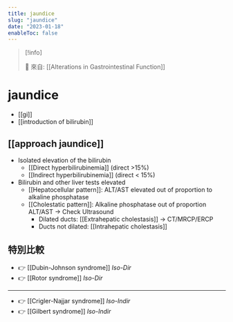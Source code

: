 ```yaml
---
title: jaundice
slug: "jaundice"
date: "2023-01-18"
enableToc: false
---
```


> [!info]
>
> 🌱 來自: [[Alterations in Gastrointestinal Function]]

# jaundice

- [[gi]]
- [[introduction of bilirubin]]

## [[approach jaundice]]

- Isolated elevation of the bilirubin
  - [[Direct hyperbilirubinemia]] (direct >15%)
  - [[Indirect hyperbilirubinemia]] (direct < 15%)
- Bilirubin and other liver tests elevated
  - [[Hepatocellular pattern]]: ALT/AST elevated out of proportion to alkaline phosphatase
  - [[Cholestatic pattern]]: Alkaline phosphatase out of proportion ALT/AST → Check Ultrasound
    - Dilated ducts: [[Extrahepatic cholestasis]] → CT/MRCP/ERCP
    - Ducts not dilated: [[Intrahepatic cholestasis]]

## 特別比較

- 👉 [[Dubin-Johnson syndrome]] _Iso-Dir_
- 👉 [[Rotor syndrome]] _Iso-Dir_

---
- 👉 [[Crigler-Najjar syndrome]] _Iso-Indir_
- 👉 [[Gilbert syndrome]] _Iso-Indir_
